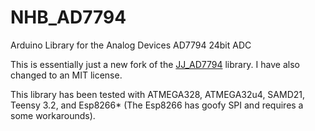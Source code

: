 # NHB_AD7794
Arduino Library for the Analog Devices AD7794 24bit ADC

This is essentially just a new fork of the [JJ_AD7794](https://github.com/jjuliano77/JJ_AD7794) library. I have also changed to an MIT license.

This library has been tested with ATMEGA328, ATMEGA32u4, SAMD21, Teensy 3.2, and Esp8266* (The Esp8266 has goofy SPI and requires a some workarounds).

